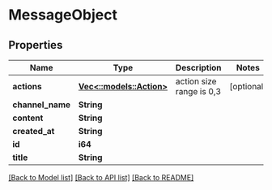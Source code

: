 # MessageObject

## Properties

Name | Type | Description | Notes
------------ | ------------- | ------------- | -------------
**actions** | [**Vec<::models::Action>**](Action.md) | action size range is 0,3 | [optional] 
**channel_name** | **String** |  | 
**content** | **String** |  | 
**created_at** | **String** |  | 
**id** | **i64** |  | 
**title** | **String** |  | 

[[Back to Model list]](../README.md#documentation-for-models) [[Back to API list]](../README.md#documentation-for-api-endpoints) [[Back to README]](../README.md)


